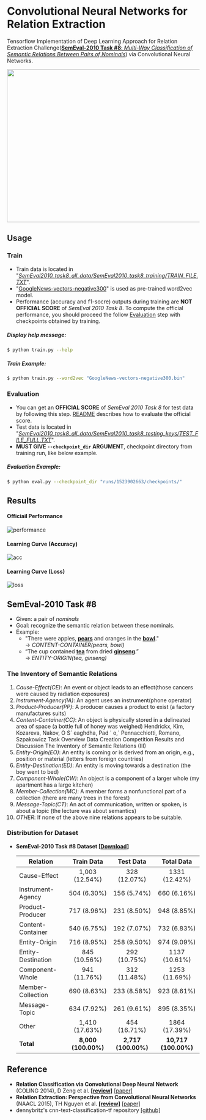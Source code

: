 # Convolutional Neural Networks for Relation Extraction

Tensorflow Implementation of Deep Learning Approach for Relation Extraction Challenge([**SemEval-2010 Task #8**: *Multi-Way Classification of Semantic Relations Between Pairs of Nominals*](https://docs.google.com/document/d/1QO_CnmvNRnYwNWu1-QCAeR5ToQYkXUqFeAJbdEhsq7w/preview)) via Convolutional Neural Networks.

<p align="center">
	<img width="700" height="400" src="https://user-images.githubusercontent.com/15166794/32838125-475cbdba-ca53-11e7-929c-2e27f1aca180.png">
</p>


## Usage
### Train
* Train data is located in "*<U>SemEval2010_task8_all_data/SemEval2010_task8_training/TRAIN_FILE.TXT*</U>".
* "[GoogleNews-vectors-negative300](https://code.google.com/archive/p/word2vec/)" is used as pre-trained word2vec model.
* Performance (accuracy and f1-socre) outputs during training are **NOT OFFICIAL SCORE** of *SemEval 2010 Task 8*. To compute the official performance, you should proceed the follow [Evaluation](#evaluation) step with checkpoints obtained by training.

##### Display help message:
```bash
$ python train.py --help
```
##### Train Example:
```bash
$ python train.py --word2vec "GoogleNews-vectors-negative300.bin"
```

### Evaluation
* You can get an **OFFICIAL SCORE** of *SemEval 2010 Task 8* for test data by following this step. [README](SemEval2010_task8_all_data/SemEval2010_task8_scorer-v1.2/README.txt) describes how to evaluate the official score.
* Test data is located in "<U>*SemEval2010_task8_all_data/SemEval2010_task8_testing_keys/TEST_FILE_FULL.TXT*</U>".
* **MUST GIVE `--checkpoint_dir` ARGUMENT**, checkpoint directory from training run, like below example.

##### Evaluation Example:
```bash
$ python eval.py --checkpoint_dir "runs/1523902663/checkpoints/"
```


## Results
#### Officiail Performance
![performance](https://user-images.githubusercontent.com/15166794/47507952-24510a00-d8ae-11e8-93e1-339e19d0ab9c.png)

#### Learning Curve (Accuracy)
![acc](https://user-images.githubusercontent.com/15166794/47508193-988bad80-d8ae-11e8-800c-4f369cf23d35.png)

#### Learning Curve (Loss)
![loss](https://user-images.githubusercontent.com/15166794/47508195-988bad80-d8ae-11e8-82d6-995367bc8f42.png)


## SemEval-2010 Task #8
* Given: a pair of *nominals*
* Goal: recognize the semantic relation between these nominals.
* Example:
	* "There were apples, **<U>pears</U>** and oranges in the **<U>bowl</U>**." 
		<br> → *CONTENT-CONTAINER(pears, bowl)*
	* “The cup contained **<U>tea</U>** from dried **<U>ginseng</U>**.” 
		<br> → *ENTITY-ORIGIN(tea, ginseng)*


### The Inventory of Semantic Relations
1. *Cause-Effect(CE)*: An event or object leads to an effect(those cancers were caused by radiation exposures)
2. *Instrument-Agency(IA)*: An agent uses an instrument(phone operator)
3. *Product-Producer(PP)*: A producer causes a product to exist (a factory manufactures suits)
4. *Content-Container(CC)*: An object is physically stored in a delineated area of space (a bottle full of honey was weighed) Hendrickx, Kim, Kozareva, Nakov, O S´ eaghdha, Pad ´ o,´ Pennacchiotti, Romano, Szpakowicz Task Overview Data Creation Competition Results and Discussion The Inventory of Semantic Relations (III)
5. *Entity-Origin(EO)*: An entity is coming or is derived from an origin, e.g., position or material (letters from foreign countries)
6. *Entity-Destination(ED)*: An entity is moving towards a destination (the boy went to bed) 
7. *Component-Whole(CW)*: An object is a component of a larger whole (my apartment has a large kitchen)
8. *Member-Collection(MC)*: A member forms a nonfunctional part of a collection (there are many trees in the forest)
9. *Message-Topic(CT)*: An act of communication, written or spoken, is about a topic (the lecture was about semantics)
10. *OTHER*: If none of the above nine relations appears to be suitable.


### Distribution for Dataset
* **SemEval-2010 Task #8 Dataset [[Download](https://drive.google.com/file/d/0B_jQiLugGTAkMDQ5ZjZiMTUtMzQ1Yy00YWNmLWJlZDYtOWY1ZDMwY2U4YjFk/view?layout=list&ddrp=1&sort=name&num=50#)]**

	| Relation           | Train Data          | Test Data           | Total Data           |
	|--------------------|:-------------------:|:-------------------:|:--------------------:|
	| Cause-Effect       | 1,003 (12.54%)      | 328 (12.07%)        | 1331 (12.42%)        |
	| Instrument-Agency  | 504 (6.30%)         | 156 (5.74%)         | 660 (6.16%)          |
	| Product-Producer   | 717 (8.96%)         | 231 (8.50%)         | 948 (8.85%)          |
	| Content-Container  | 540 (6.75%)         | 192 (7.07%)         | 732 (6.83%)          |
	| Entity-Origin      | 716 (8.95%)         | 258 (9.50%)         | 974 (9.09%)          |
	| Entity-Destination | 845 (10.56%)        | 292 (10.75%)        | 1137 (10.61%)        |
	| Component-Whole    | 941 (11.76%)        | 312 (11.48%)        | 1253 (11.69%)        |
	| Member-Collection  | 690 (8.63%)         | 233 (8.58%)         | 923 (8.61%)          |
	| Message-Topic      | 634 (7.92%)         | 261 (9.61%)         | 895 (8.35%)          |
	| Other              | 1,410 (17.63%)      | 454 (16.71%)        | 1864 (17.39%)        |
	| **Total**          | **8,000 (100.00%)** | **2,717 (100.00%)** | **10,717 (100.00%)** |



## Reference
* **Relation Classification via Convolutional Deep Neural Network** (COLING 2014), D Zeng et al. **[[review]](https://github.com/roomylee/paper-review/blob/master/relation_extraction/Relation_Classification_via_Convolutional_Deep_Neural_Network.md)** [[paper]](http://www.aclweb.org/anthology/C14-1220)
* **Relation Extraction: Perspective from Convolutional Neural Networks** (NAACL 2015), TH Nguyen et al. **[[review]](https://github.com/roomylee/paper-review/blob/master/relation_extraction/Relation_Extraction-Perspective_from_Convolutional_Neural_Networks.md)** [[paper]](http://www.cs.nyu.edu/~thien/pubs/vector15.pdf)
* dennybritz's cnn-text-classification-tf repository [[github]](https://github.com/dennybritz/cnn-text-classification-tf)


